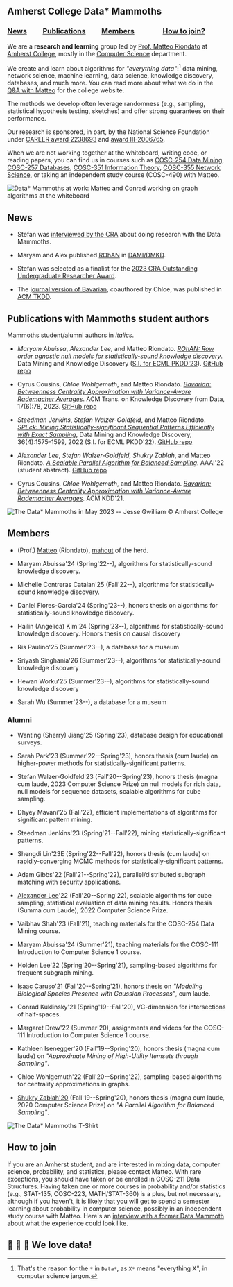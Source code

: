 ## Amherst College Data* Mammoths

### [News](#news)    [Publications](#pubs)    [Members](#members)    [How to join?](#join)

We are a **research and learning** group led by [Prof. Matteo
Riondato](http://matteo.rionda.to) at [Amherst College](https://www.amherst.edu),
mostly in the [Computer Science](https://cs.amherst.edu) department.

We create and learn about algorithms for *"everything data"*:[^1] data mining,
network science, machine learning, data science, knowledge discovery, databases,
and much more. You can read more about what we do in the [Q&A with
Matteo](https://www.amherst.edu/news/news_releases/2020/9-2020/computer-science-for-science)
for the college website.

The methods we develop often leverage randomness (e.g., sampling, statistical
hypothesis testing, sketches) and offer strong guarantees on their performance.

Our research is sponsored, in part, by the National Science Foundation under
[CAREER award
2238693](https://www.nsf.gov/awardsearch/showAward?AWD_ID=2238693) and [award
III-2006765](https://www.nsf.gov/awardsearch/showAward?AWD_ID=2006765).

When we are not working together at the whiteboard, writing code, or reading
papers, you can find us in courses such as [COSC-254 Data
Mining](https://www.amherst.edu/academiclife/departments/courses/2021S/COSC/COSC-254-2021S),
[COSC-257
Databases](https://www.amherst.edu/academiclife/departments/courses/1920F/COSC/COSC-257-1920F),
[COSC-351 Information Theory](https://www.amherst.edu/academiclife/departments/courses/2223S/COSC/COSC-351-2223S),
[COSC-355 Network
Science](https://www.amherst.edu/academiclife/departments/courses/2223F/COSC/COSC-355-2223F),
or taking an independent study course (COSC-490) with Matteo.

[//]: # "Comment: the footnote below must be all in a single line"

 [^1]: That's the reason for the `*` in `Data*`, as `X*` means "everything X", in computer science jargon.

![Data* Mammoths at work: Matteo and Conrad working on graph algorithms at the whiteboard](img/matteoconrad.png)

## <a id="news"></a> News

* Stefan was [interviewed by the CRA](https://sparc.cra.org/unveiling-patterns-undergraduate-ventures-into-statistically-significant-pattern-mining/)
    about doing research with the Data Mammoths.

* Maryam and Alex published [ROhAN](https://github.com/acdmammoths/ROhAN-code/raw/main/AbuissaEtAl-ROhAN-DMKD23.pdf) in
    [DAMI/DMKD](https://link.springer.com/journal/10618).

* Stefan was selected as a finalist for the [2023 CRA Outstanding Undergraduate
    Researcher
    Award](https://cra.org/about/awards/outstanding-undergraduate-researcher-award/).

* The [journal version of
    Bavarian](https://github.com/acdmammoths/Bavarian-code/raw/main/CousinsEtAl-Bavarian-TKDD23.pdf),
    coauthored by Chloe, was published in [ACM TKDD](https://tkdd.acm.org).

## <a id="pubs"></a> Publications with Mammoths student authors
Mammoths student/alumni authors in *italics*.

* *Maryam Abuissa*, *Alexander Lee*, and Matteo Riondato. [*ROhAN: Row order
    agnostic null models for statistically-sound knowledge
    discovery*](https://github.com/acdmammoths/ROhAN-code/blob/main/AbuissaEtAl-ROhAN-DMKD23.pdf).
    Data Mining and Knowledge Discovery ([S.I. for ECML
    PKDD'23](https://link.springer.com/journal/10618/topicalCollection/AC_405d0ca97322bed6d7bb7cf14504b211/page/1)).
    [GitHub repo](https://github.com/acdmammoths/ROhAN-code)

* Cyrus Cousins, *Chloe Wohlgemuth*, and Matteo Riondato. [*Bavarian: Betweenness
    Centrality Approximation with Variance-Aware Rademacher
    Averages*](https://github.com/acdmammoths/Bavarian-code/raw/main/CousinsEtAl-Bavarian-TKDD23.pdf).
    ACM Trans. on Knowledge Discovery from Data, 17(6):78, 2023. [GitHub
    repo](https://github.com/acdmammoths/Bavarian-code)

* *Steedman Jenkins*, *Stefan Walzer-Goldfeld*, and Matteo Riondato. [*SPEck:
    Mining Statistically-significant Sequential Patterns Efficiently with Exact
    Sampling*](https://github.com/acdmammoths/SPEck-code/raw/main/JenkinsEtAl-SPEck-DMKD22.pdf),
    Data Mining and Knowledge Discovery, 36(4):1575–1599, 2022 (S.I. for ECML
    PKDD'22). [GitHub repo](https://github.com/acdmammoths/SPEck-code)

* *Alexander Lee*, *Stefan Walzer-Goldfeld*, *Shukry Zablah*, and Matteo
    Riondato. [*A Scalable Parallel Algorithm for Balanced
    Sampling*](https://github.com/acdmammoths/parallelcubesampling/raw/main/paper/cubesampling.pdf).
    AAAI'22 (student abstract). [GitHub
    repo](https://github.com/acdmammoths/parallelcubesampling)

* Cyrus Cousins, *Chloe Wohlgemuth*, and Matteo Riondato. [*Bavarian: Betweenness
    Centrality Approximation with Variance-Aware Rademacher
    Averages*](/pubs/CousinsEtAl-BavarianBetweennessCentralityApproximationWithVarianceAwareRademacherAverages-KDD21.pdf).
    ACM KDD'21.

![The Data* Mammoths in May 2023 -- Jesse Gwilliam ©️ Amherst College](img/May23Group.jpg)

## <a id="members"></a> Members

* (Prof.) [Matteo](http://matteo.rionda.to) (Riondato),
    [mahout](https://en.wikipedia.org/wiki/Mahout) of the herd.

[//]: # "Comment: alphabetical by last name"

* Maryam Abuissa'24 (Spring'22--), algorithms for statistically-sound knowledge
    discovery.

* Michelle Contreras Catalan'25 (Fall'22--), algorithms for statistically-sound
    knowledge discovery.

* Daniel Flores-Garcia'24 (Spring'23--), honors thesis on algorithms for
    statistically-sound knowledge discovery.

* Hailin (Angelica) Kim'24 (Spring'23--), algorithms for statistically-sound
    knowledge discovery. Honors thesis on causal discovery

* Ris Paulino'25 (Summer'23--), a database for a museum

* Sriyash Singhania'26 (Summer'23--), algorithms for statistically-sound
    knowledge discovery

* Hewan Worku'25 (Summer'23--), algorithms for statistically-sound
    knowledge discovery

* Sarah Wu (Summer'23--), a database for a museum


### Alumni

[//]: # "Comment: Most recent first, then alphabetical by last name"

* Wanting (Sherry) Jiang'25 (Spring'23), database design for educational
    surveys.

* Sarah Park'23 (Summer'22--Spring'23), honors thesis (cum laude) on
     higher-power methods for statistically-significant patterns.

* Stefan Walzer-Goldfeld'23 (Fall'20--Spring'23), honors thesis (magna cum
    laude, 2023 Computer Science Prize) on null models for rich data, null
    models for sequence datasets, scalable algorithms for cube sampling.

* Dhyey Mavani'25 (Fall'22), efficient implementations of algorithms for
    significant pattern mining.

* Steedman Jenkins'23 (Spring'21--Fall'22), mining statistically-significant
    patterns.

* Shengdi Lin'23E (Spring'22--Fall'22), honors thesis (cum laude) on
    rapidly-converging MCMC methods for statistically-significant patterns.

* Adam Gibbs'22 (Fall'21--Spring'22), parallel/distributed subgraph matching
    with security applications.

* [Alexander Lee](https://www.alexanderwlee.com)'22 (Fall'20--Spring'22),
    scalable algorithms for cube sampling, statistical evaluation of data mining
    results. Honors thesis (Summa cum Laude), 2022 Computer Science Prize.

* Vaibhav Shah'23 (Fall'21), teaching materials for the COSC-254 Data Mining
    course.

* Maryam Abuissa'24 (Summer'21), teaching materials for the COSC-111
    Introduction to Computer Science 1 course.

* Holden Lee'22 (Spring'20--Spring'21), sampling-based algorithms for frequent
    subgraph mining.

* [Isaac Caruso](https://icaruso21.github.io/)'21 (Fall'20--Spring'21), honors
    thesis on *"Modeling Biological Species Presence with Gaussian Processes"*,
    cum laude.

* Conrad Kuklinsky'21 (Spring'19--Fall'20), VC-dimension for intersections of
    half-spaces.

* Margaret Drew'22 (Summer'20), assignments and videos for the COSC-111
    Introduction to Computer Science 1 course.

* Kathleen Isenegger'20 (Fall'19--Spring'20), honors thesis (magna cum laude) on
    *"Approximate Mining of High-Utility Itemsets through Sampling"*.

* Chloe Wohlgemuth'22 (Fall'20--Spring'22), sampling-based algorithms for
    centrality approximations in graphs.

* [Shukry Zablah'20](https://www.shukryzablah.com) (Fall'19--Spring'20), honors
    thesis (magna cum laude, 2020 Computer Science Prize) on *"A Parallel
    Algorithm for Balanced Sampling"*.

![The Data* Mammoths T-Shirt](img/datamammothstshirt.png)

## <a id="join"></a> How to join

If you are an Amherst student, and are interested in mixing data, computer
science, probability, and statistics, please contact Matteo. With rare
exceptions, you should have taken or be enrolled in COSC-211 Data Structures.
Having taken one or more courses in probability and/or statistics (e.g.,
STAT-135, COSC-223, MATH/STAT-360) is a plus, but not necessary, although if you
haven't, it is likely that you will get to spend a semester learning about
probability in computer science, possibly in an independent study course with
Matteo. Here's an [interview with a former Data
Mammoth](https://sparc.cra.org/unveiling-patterns-undergraduate-ventures-into-statistically-significant-pattern-mining/)
about what the experience could look like.

## 🐘 💜 💾  We love data!

[//]: # "Comment: :elephant: :purple_heart: :floppy_disk:"
